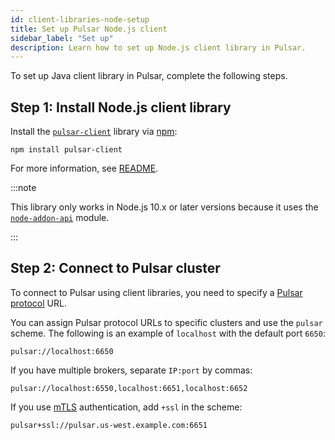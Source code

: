 ```yaml
---
id: client-libraries-node-setup
title: Set up Pulsar Node.js client
sidebar_label: "Set up"
description: Learn how to set up Node.js client library in Pulsar.
---
```


To set up Java client library in Pulsar, complete the following steps.

## Step 1: Install Node.js client library

Install the [`pulsar-client`](https://www.npmjs.com/package/pulsar-client) library via [npm](https://www.npmjs.com/):

```shell
npm install pulsar-client
```

For more information, see [README](https://github.com/apache/pulsar-client-node/blob/master/README.md).

:::note

This library only works in Node.js 10.x or later versions because it uses the [`node-addon-api`](https://github.com/nodejs/node-addon-api) module.

:::

## Step 2: Connect to Pulsar cluster

To connect to Pulsar using client libraries, you need to specify a [Pulsar protocol](developing-binary-protocol.md) URL.

You can assign Pulsar protocol URLs to specific clusters and use the `pulsar` scheme. The following is an example of `localhost` with the default port `6650`:

```http
pulsar://localhost:6650
```

If you have multiple brokers, separate `IP:port` by commas:

```http
pulsar://localhost:6550,localhost:6651,localhost:6652
```

If you use [mTLS](security-tls-authentication.md) authentication, add `+ssl` in the scheme:

```http
pulsar+ssl://pulsar.us-west.example.com:6651
```